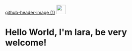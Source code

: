 [github-header-image (1)](https://github.com/user-attachments/assets/ae0ac16a-454a-4b4e-8a47-c0a2a5b605bf)
<img src="https://github.com/user-attachments/assets/ae0ac16a-454a-4b4e-8a47-c0a2a5b605bf" width="30px" height="30px" />



<h1>Hello World, I'm Iara, be very welcome!</h1>

